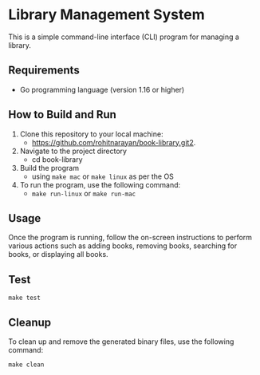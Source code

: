 # Library Management System

This is a simple command-line interface (CLI) program for managing a library.

## Requirements

- Go programming language (version 1.16 or higher)

## How to Build and Run

1. Clone this repository to your local machine:
   * https://github.com/rohitnarayan/book-library.git2. 
2. Navigate to the project directory
   * cd book-library
3. Build the program
    * using `make mac` or `make linux` as per the OS
4. To run the program, use the following command:
   * `make run-linux` or `make run-mac`

## Usage

Once the program is running, follow the on-screen instructions to perform various actions such as adding books, removing books, searching for books, or displaying all books.

## Test
``` 
make test
```


## Cleanup

To clean up and remove the generated binary files, use the following command:
```
make clean
```

